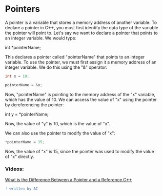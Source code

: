 # Pointers

A pointer is a variable that stores a memory address of another variable. To declare a pointer in C++, you must first identify the data type of the variable the pointer will point to. Let's say we want to declare a pointer that points to an integer variable. We would type:

int *pointerName;

This declares a pointer called "pointerName" that points to an integer variable. To use the pointer, we must first assign it a memory address of an integer variable. We do this using the "&" operator:

```cpp
int x = 10;
```

```cpp
pointerName = &x;
```

Now, "pointerName" is pointing to the memory address of the "x" variable, which has the value of 10. We can access the value of "x" using the pointer by dereferencing the pointer:

int y = *pointerName;

Now, the value of "y" is 10, which is the value of "x".

We can also use the pointer to modify the value of "x":

```cpp
*pointerName = 15;
```

Now, the value of "x" is 15, since the pointer was used to modify the value of "x" directly.



### Videos:

[What is the Difference Between a Pointer and a Reference C++](https://youtu.be/sxHng1iufQE)


```diff
! written by AI
```